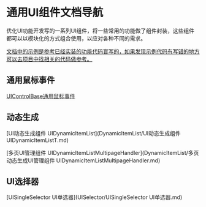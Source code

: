 # 通用UI组件文档导航

优化UI功能开发写的一系列UI组件，将一些常用的功能做了组件封装，这些组件都可以以模块化的方式组合使用，以应对各种不同的需求。

<u>文档中的示例是参考已经实装的功能代码盲写的，如果发现示例代码有写错的地方可以去项目中找相关的代码做参考。</u>

## 通用鼠标事件

[UIControlBase通用鼠标事件](UIControlBase/UIControlBase通用鼠标事件.md) 

## 动态生成

[UI动态生成组件 UIDynamicItemList](DynamicItemList/UI动态生成组件 UIDynamicItemListT.md) 

[多页UI管理组件 UIDynamicItemListMultipageHandler](DynamicItemList/多页动态生成UI管理组件 UIDynamicItemListMultipageHandler.md) 

## UI选择器

[UISingleSelector UI单选器](UISelector/UISingleSelector UI单选器.md)


